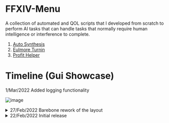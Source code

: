 [comment]: <> (
for future reference on editing readme
https://docs.github.com/en/get-started/writing-on-github/getting-started-with-writing-and-formatting-on-github/basic-writing-and-formatting-syntax#links
)

# FFXIV-Menu
A collection of automated and QOL scripts that I developed from scratch to perform AI tasks that can handle tasks that normally require human intelligence or interference to complete.

1) <a href="https://github.com/teoshinjiat/FFXIV-Menu/tree/main/autoSynthesis">Auto Synthesis</a> 
2) <a href="https://github.com/teoshinjiat/FFXIV-Menu/tree/main/eulmoreTurnin">Eulmore Turnin</a> 
3) <a href="https://github.com/teoshinjiat/FFXIV-Menu/tree/main/profitHelper">Profit Helper</a> 

# Timeline (Gui Showcase)


1/Mar/2022 Added logging functionality

![image](https://user-images.githubusercontent.com/21898084/156228260-897ab36c-3ef4-40b4-b47b-05ceeaba5977.png)


  
<details>

 <summary>27/Feb/2022 Barebone rework of the layout </summary>

![2](https://user-images.githubusercontent.com/21898084/155870681-6ace85e1-9a3c-4f7f-b109-a44d0f846692.gif)

</details>

<details>

 <summary>22/Feb/2022 Initial release </summary>

![image](https://user-images.githubusercontent.com/21898084/155863876-83188728-8f9f-44eb-b7b4-4ee93c9970ab.png)

</details>






